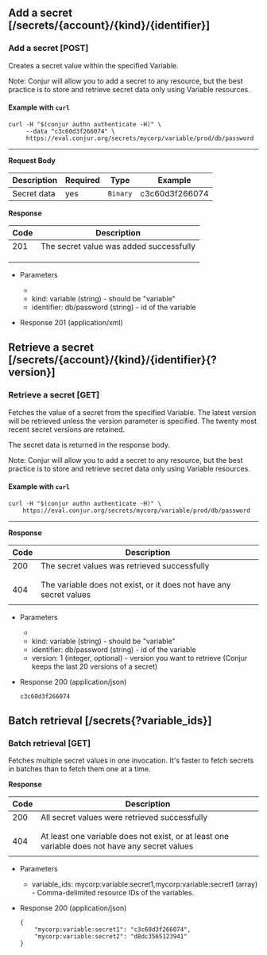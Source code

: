 ## Add a secret [/secrets/{account}/{kind}/{identifier}]

### Add a secret [POST]

Creates a secret value within the specified Variable.

Note: Conjur will allow you to add a secret to any resource, but the best practice is to store and retrieve secret data only using Variable resources.

#### Example with `curl`

```
curl -H "$(conjur authn authenticate -H)" \
     --data "c3c60d3f266074" \
     https://eval.conjur.org/secrets/mycorp/variable/prod/db/password
```

---

**Request Body**

| Description  | Required | Type     | Example                  |
|--------------|----------|----------|--------------------------|
| Secret data  | yes      | `Binary` | c3c60d3f266074 |

**Response**

| Code | Description                             |
|------|-----------------------------------------|
|  201 | The secret value was added successfully |
|<!-- include(partials/http_401.md) -->|
|<!-- include(partials/http_403.md) -->|
|<!-- include(partials/http_422.md) -->|

+ Parameters
  + <!-- include(partials/account_param.md) -->
  + kind: variable (string) - should be "variable"
  + identifier: db/password (string) - id of the variable

+ Response 201 (application/xml)

## Retrieve a secret [/secrets/{account}/{kind}/{identifier}{?version}]

### Retrieve a secret [GET]

Fetches the value of a secret from the specified Variable. The latest version will be retrieved unless the version parameter is specified. The twenty most recent secret versions are retained.

The secret data is returned in the response body.

Note: Conjur will allow you to add a secret to any resource, but the best practice is to store and retrieve secret data only using Variable resources.

#### Example with `curl`

```
curl -H "$(conjur authn authenticate -H)" \
    https://eval.conjur.org/secrets/mycorp/variable/prod/db/password
```

---

**Response**

| Code | Description                                                  |
|------|--------------------------------------------------------------|
|  200 | The secret values was retrieved successfully                 |
|<!-- include(partials/http_401.md) -->|
|<!-- include(partials/http_403.md) -->|
|  404 | The variable does not exist, or it does not have any secret values |
|<!-- include(partials/http_422.md) -->|

+ Parameters
  + <!-- include(partials/account_param.md) -->
  + kind: variable (string) - should be "variable"
  + identifier: db/password (string) - id of the variable
  + version: 1 (integer, optional) - version you want to retrieve (Conjur keeps the last 20 versions of a secret)

+ Response 200 (application/json)

  ```
  c3c60d3f266074
  ```

## Batch retrieval [/secrets{?variable_ids}]

### Batch retrieval [GET]

Fetches multiple secret values in one invocation. It's faster to fetch secrets in batches than to fetch them one at a time.

**Response**

| Code | Description                                                      |
|------|------------------------------------------------------------------|
|  200 | All secret values were retrieved successfully                    |
|<!-- include(partials/http_401.md) -->|
|<!-- include(partials/http_403.md) -->|
|  404 | At least one variable does not exist, or at least one variable does not have any secret values   |
|<!-- include(partials/http_422.md) -->|

+ Parameters
  + variable_ids: mycorp:variable:secret1,mycorp:variable:secret1 (array) - Comma-delimited resource IDs of the variables.

+ Response 200 (application/json)

    ```
    {
        "mycorp:variable:secret1": "c3c60d3f266074",
        "mycorp:variable:secret2": "d8dc3565123941"
    }
    ```
